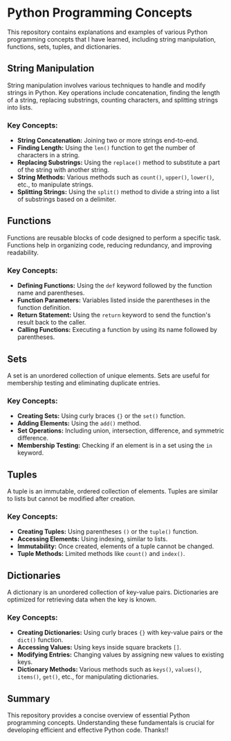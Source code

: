 # Python Programming Concepts

This repository contains explanations and examples of various Python programming concepts that I have learned, including string manipulation, functions, sets, tuples, and dictionaries.

## String Manipulation

String manipulation involves various techniques to handle and modify strings in Python. Key operations include concatenation, finding the length of a string, replacing substrings, counting characters, and splitting strings into lists.

### Key Concepts:

- **String Concatenation:** Joining two or more strings end-to-end.
- **Finding Length:** Using the `len()` function to get the number of characters in a string.
- **Replacing Substrings:** Using the `replace()` method to substitute a part of the string with another string.
- **String Methods:** Various methods such as `count()`, `upper()`, `lower()`, etc., to manipulate strings.
- **Splitting Strings:** Using the `split()` method to divide a string into a list of substrings based on a delimiter.

## Functions

Functions are reusable blocks of code designed to perform a specific task. Functions help in organizing code, reducing redundancy, and improving readability.

### Key Concepts:

- **Defining Functions:** Using the `def` keyword followed by the function name and parentheses.
- **Function Parameters:** Variables listed inside the parentheses in the function definition.
- **Return Statement:** Using the `return` keyword to send the function's result back to the caller.
- **Calling Functions:** Executing a function by using its name followed by parentheses.

## Sets

A set is an unordered collection of unique elements. Sets are useful for membership testing and eliminating duplicate entries.

### Key Concepts:

- **Creating Sets:** Using curly braces `{}` or the `set()` function.
- **Adding Elements:** Using the `add()` method.
- **Set Operations:** Including union, intersection, difference, and symmetric difference.
- **Membership Testing:** Checking if an element is in a set using the `in` keyword.

## Tuples

A tuple is an immutable, ordered collection of elements. Tuples are similar to lists but cannot be modified after creation.

### Key Concepts:

- **Creating Tuples:** Using parentheses `()` or the `tuple()` function.
- **Accessing Elements:** Using indexing, similar to lists.
- **Immutability:** Once created, elements of a tuple cannot be changed.
- **Tuple Methods:** Limited methods like `count()` and `index()`.

## Dictionaries

A dictionary is an unordered collection of key-value pairs. Dictionaries are optimized for retrieving data when the key is known.

### Key Concepts:

- **Creating Dictionaries:** Using curly braces `{}` with key-value pairs or the `dict()` function.
- **Accessing Values:** Using keys inside square brackets `[]`.
- **Modifying Entries:** Changing values by assigning new values to existing keys.
- **Dictionary Methods:** Various methods such as `keys()`, `values()`, `items()`, `get()`, etc., for manipulating dictionaries.

## Summary

This repository provides a concise overview of essential Python programming concepts. Understanding these fundamentals is crucial for developing efficient and effective Python code. Thanks!!
